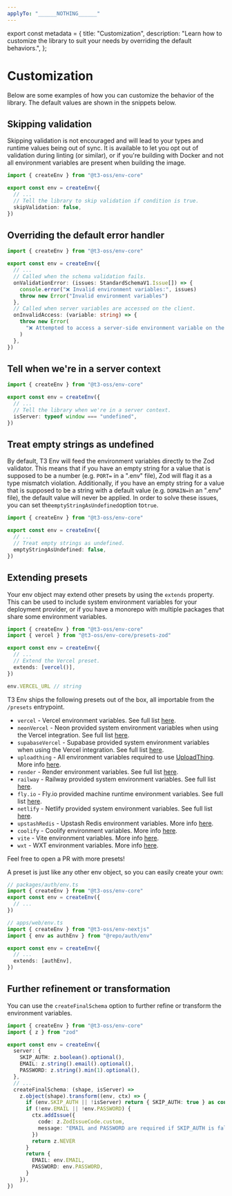 ```yaml
---
applyTo: "______NOTHING______"
---
```


export const metadata = {
title: "Customization",
description:
"Learn how to customize the library to suit your needs by overriding the default behaviors.",
};

# Customization

Below are some examples of how you can customize the behavior of the library. The default values are shown in the snippets below.

## Skipping validation

<Callout type="warning">

Skipping validation is not encouraged and will lead to your types and runtime values being out of sync. It is available to let you opt out of validation during linting (or similar), or if you're building with Docker and not all environment variables are present when building the image.

</Callout>

```ts title="src/env.ts"
import { createEnv } from "@t3-oss/env-core"

export const env = createEnv({
  // ...
  // Tell the library to skip validation if condition is true.
  skipValidation: false,
})
```

## Overriding the default error handler

```ts title="src/env.ts"
import { createEnv } from "@t3-oss/env-core"

export const env = createEnv({
  // ...
  // Called when the schema validation fails.
  onValidationError: (issues: StandardSchemaV1.Issue[]) => {
    console.error("❌ Invalid environment variables:", issues)
    throw new Error("Invalid environment variables")
  },
  // Called when server variables are accessed on the client.
  onInvalidAccess: (variable: string) => {
    throw new Error(
      "❌ Attempted to access a server-side environment variable on the client",
    )
  },
})
```

## Tell when we're in a server context

```ts title="src/env.ts"
import { createEnv } from "@t3-oss/env-core"

export const env = createEnv({
  // ...
  // Tell the library when we're in a server context.
  isServer: typeof window === "undefined",
})
```

## Treat empty strings as undefined

By default, T3 Env will feed the environment variables directly to the Zod validator. This means that if you have an empty string for a value that is supposed to be a number (e.g. `PORT=` in a ".env" file), Zod will flag
it as a type mismatch violation. Additionally, if you have an empty string for a value that is supposed to be a string with a default value (e.g. `DOMAIN=`in an ".env" file), the default value will never be applied. In order to solve these issues, you can set the`emptyStringAsUndefined`option to`true`.

```ts title="src/env.ts"
import { createEnv } from "@t3-oss/env-core"

export const env = createEnv({
  // ...
  // Treat empty strings as undefined.
  emptyStringAsUndefined: false,
})
```

## Extending presets

Your env object may extend other presets by using the `extends` property. This can be used to include system environment variables for your deployment provider, or if you have a monorepo with multiple packages that share some environment variables.

```ts title="src/env.ts"
import { createEnv } from "@t3-oss/env-core"
import { vercel } from "@t3-oss/env-core/presets-zod"

export const env = createEnv({
  // ...
  // Extend the Vercel preset.
  extends: [vercel()],
})

env.VERCEL_URL // string
```

T3 Env ships the following presets out of the box, all importable from the `/presets` entrypoint.

- `vercel` - Vercel environment variables. See full list [here](https://vercel.com/docs/projects/environment-variables/system-environment-variables#system-environment-variables).
- `neonVercel` - Neon provided system environment variables when using the Vercel integration. See full list [here](https://neon.tech/docs/guides/vercel-native-integration#environment-variables-set-by-the-integration).
- `supabaseVercel` - Supabase provided system environment variables when using the Vercel integration. See full list [here](https://vercel.com/marketplace/supabase).
- `uploadthing` - All environment variables required to use [UploadThing](https://uploadthing.com/). More info [here](https://docs.uploadthing.com/getting-started/appdir#add-env-variables).
- `render` - Render environment variables. See full list [here](https://docs.render.com/environment-variables#all-runtimes).
- `railway` - Railway provided system environment variables. See full list [here](https://docs.railway.app/reference/variables#railway-provided-variables).
- `fly.io` - Fly.io provided machine runtime environment variables. See full list [here](https://fly.io/docs/machines/runtime-environment/#environment-variables).
- `netlify` - Netlify provided system environment variables. See full list [here](https://docs.netlify.com/configure-builds/environment-variables).
- `upstashRedis` - Upstash Redis environment variables. More info [here](https://upstash.com/docs/redis/howto/connectwithupstashredis).
- `coolify` - Coolify environment variables. More info [here](https://coolify.io/docs/knowledge-base/environment-variables#predefined-variables).
- `vite` - Vite environment variables. More info [here](https://vite.dev/guide/env-and-mode).
- `wxt` - WXT environment variables. More info [here](https://wxt.dev/guide/essentials/config/environment-variables.html#built-in-environment-variables).

<Callout type="info">
  Feel free to open a PR with more presets!
</Callout>

A preset is just like any other env object, so you can easily create your own:

```ts
// packages/auth/env.ts
import { createEnv } from "@t3-oss/env-core"
export const env = createEnv({
  // ...
})

// apps/web/env.ts
import { createEnv } from "@t3-oss/env-nextjs"
import { env as authEnv } from "@repo/auth/env"

export const env = createEnv({
  // ...
  extends: [authEnv],
})
```

## Further refinement or transformation

You can use the `createFinalSchema` option to further refine or transform the environment variables.

```ts title="src/env.ts"
import { createEnv } from "@t3-oss/env-core"
import { z } from "zod"

export const env = createEnv({
  server: {
    SKIP_AUTH: z.boolean().optional(),
    EMAIL: z.string().email().optional(),
    PASSWORD: z.string().min(1).optional(),
  },
  // ...
  createFinalSchema: (shape, isServer) =>
    z.object(shape).transform((env, ctx) => {
      if (env.SKIP_AUTH || !isServer) return { SKIP_AUTH: true } as const
      if (!env.EMAIL || !env.PASSWORD) {
        ctx.addIssue({
          code: z.ZodIssueCode.custom,
          message: "EMAIL and PASSWORD are required if SKIP_AUTH is false",
        })
        return z.NEVER
      }
      return {
        EMAIL: env.EMAIL,
        PASSWORD: env.PASSWORD,
      }
    }),
})
```
